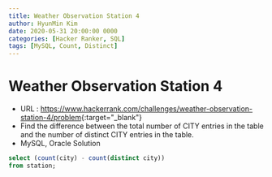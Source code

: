 ```yaml
---
title: Weather Observation Station 4
author: HyunMin Kim
date: 2020-05-31 20:00:00 0000
categories: [Hacker Ranker, SQL]
tags: [MySQL, Count, Distinct]
---
```


# Weather Observation Station 4

- URL : <https://www.hackerrank.com/challenges/weather-observation-station-4/problem>{:target="_blank"}
- Find the difference between the total number of CITY entries in the table and the number of distinct CITY entries in the table.
- MySQL, Oracle Solution

```sql
select (count(city) - count(distinct city))
from station;
```